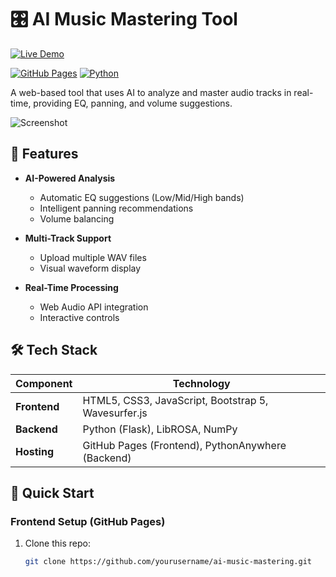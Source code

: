 # 🎛️ AI Music Mastering Tool

[![Live Demo](https://img.shields.io/badge/Live_Demo-GitHub_Pages-blue?style=for-the-badge)](https://your-username.github.io/repo-name/)

[![GitHub Pages](https://img.shields.io/badge/Live_Demo-GitHub_Pages-blue?style=flat-square)](https://innovator2025.github.io/ai-music-mastering/)
[![Python](https://img.shields.io/badge/Backend-PythonAnywhere-green?style=flat-square)](https://www.pythonanywhere.com)

A web-based tool that uses AI to analyze and master audio tracks in real-time, providing EQ, panning, and volume suggestions.

![Screenshot](https://via.placeholder.com/800x400?text=AI+Music+Mastering+Tool)

## 🌟 Features

- **AI-Powered Analysis**  
  - Automatic EQ suggestions (Low/Mid/High bands)
  - Intelligent panning recommendations
  - Volume balancing

- **Multi-Track Support**  
  - Upload multiple WAV files
  - Visual waveform display

- **Real-Time Processing**  
  - Web Audio API integration
  - Interactive controls

## 🛠️ Tech Stack

| Component       | Technology                  |
|----------------|----------------------------|
| **Frontend**   | HTML5, CSS3, JavaScript, Bootstrap 5, Wavesurfer.js |
| **Backend**    | Python (Flask), LibROSA, NumPy |
| **Hosting**    | GitHub Pages (Frontend), PythonAnywhere (Backend) |

## 🚀 Quick Start

### Frontend Setup (GitHub Pages)
1. Clone this repo:
   ```bash
   git clone https://github.com/yourusername/ai-music-mastering.git
